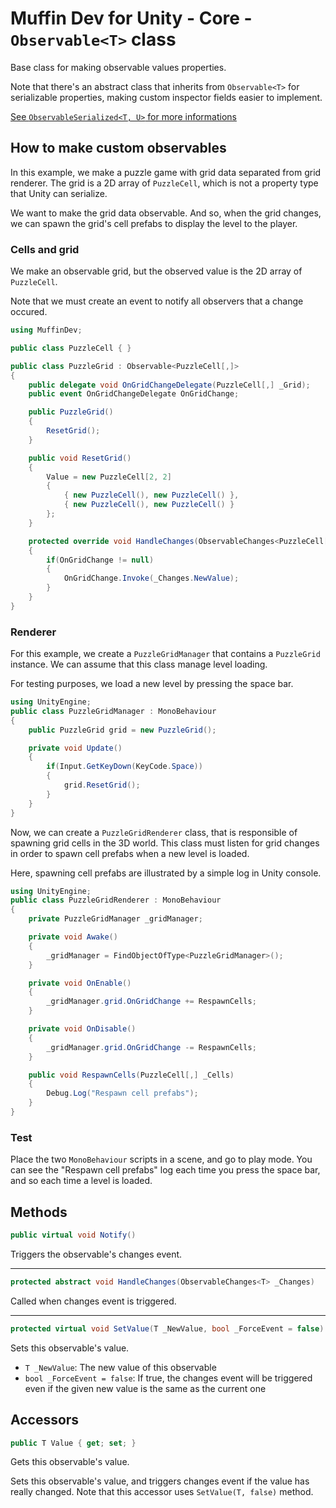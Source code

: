 # Muffin Dev for Unity - Core - `Observable<T>` class

Base class for making observable values properties.

Note that there's an abstract class that inherits from `Observable<T>` for serializable properties, making custom inspector fields easier to implement.

[See `ObservableSerialized<T, U>` for more informations](./observable-serialized.md)

## How to make custom observables

In this example, we make a puzzle game with grid data separated from grid renderer. The grid is a 2D array of `PuzzleCell`, which is not a property type that Unity can serialize.

We want to make the grid data observable. And so, when the grid changes, we can spawn the grid's cell prefabs to display the level to the player.

### Cells and grid

We make an observable grid, but the observed value is the 2D array of `PuzzleCell`.

Note that we must create an event to notify all observers that a change occured.

```cs
using MuffinDev;

public class PuzzleCell { }

public class PuzzleGrid : Observable<PuzzleCell[,]>
{
    public delegate void OnGridChangeDelegate(PuzzleCell[,] _Grid);
    public event OnGridChangeDelegate OnGridChange;

    public PuzzleGrid()
    {
        ResetGrid();
    }

    public void ResetGrid()
    {
        Value = new PuzzleCell[2, 2]
        {
            { new PuzzleCell(), new PuzzleCell() },
            { new PuzzleCell(), new PuzzleCell() }
        };
    }

    protected override void HandleChanges(ObservableChanges<PuzzleCell[,]> _Changes)
    {
        if(OnGridChange != null)
        {
            OnGridChange.Invoke(_Changes.NewValue);
        }
    }
}
```

### Renderer

For this example, we create a `PuzzleGridManager` that contains a `PuzzleGrid` instance. We can assume that this class manage level loading.

For testing purposes, we load a new level by pressing the space bar.

```cs
using UnityEngine;
public class PuzzleGridManager : MonoBehaviour
{
    public PuzzleGrid grid = new PuzzleGrid();

    private void Update()
    {
        if(Input.GetKeyDown(KeyCode.Space))
        {
            grid.ResetGrid();
        }
    }
}
```

Now, we can create a `PuzzleGridRenderer` class, that is responsible of spawning grid cells in the 3D world. This class must listen for grid changes in order to spawn cell prefabs when a new level is loaded.

Here, spawning cell prefabs are illustrated by a simple log in Unity console.

```cs
using UnityEngine;
public class PuzzleGridRenderer : MonoBehaviour
{
    private PuzzleGridManager _gridManager;

    private void Awake()
    {
        _gridManager = FindObjectOfType<PuzzleGridManager>();
    }

    private void OnEnable()
    {
        _gridManager.grid.OnGridChange += RespawnCells;
    }

    private void OnDisable()
    {
        _gridManager.grid.OnGridChange -= RespawnCells;
    }

    public void RespawnCells(PuzzleCell[,] _Cells)
    {
        Debug.Log("Respawn cell prefabs");
    }
}
```

### Test

Place the two `MonoBehaviour` scripts in a scene, and go to play mode. You can see the "Respawn cell prefabs" log each time you press the space bar, and so each time a level is loaded.

## Methods

```cs
public virtual void Notify()
```

Triggers the observable's changes event.

---

```cs
protected abstract void HandleChanges(ObservableChanges<T> _Changes)
```

Called when changes event is triggered.

---

```cs
protected virtual void SetValue(T _NewValue, bool _ForceEvent = false)
```

Sets this observable's value.

* `T _NewValue`: The new value of this observable
* `bool _ForceEvent = false`: If true, the changes event will be triggered even if the given new value is the same as the current one

## Accessors

```cs
public T Value { get; set; }
```

Gets this observable's value.

Sets this observable's value, and triggers changes event if the value has really changed. Note that this accessor uses `SetValue(T, false)` method.